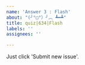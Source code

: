 ```yaml
---
name: 'Answer 3 : Flash'
about: "(╯°□°）╯︵ ┻━┻"
title: quiz|634|Flash
labels: ''
assignees: ''

---
```


Just click 'Submit new issue'.
